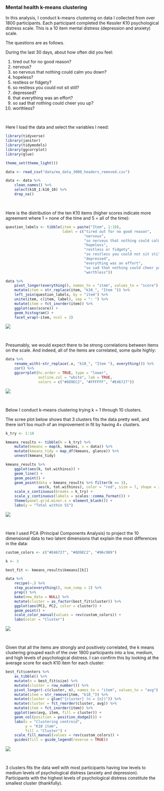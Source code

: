 ### Mental health k-means clustering

In this analysis, I conduct k-means clustering on data I collected from
over 1800 participants. Each participant completed the Kessler K10
psychological distress scale. This is a 10 item mental distress
(depression and anxiety) scale.

The questions are as follows.

During the last 30 days, about how often did you feel:

1.  tired out for no good reason?
2.  nervous?
3.  so nervous that nothing could calm you down?
4.  hopeless?
5.  restless or fidgety?
6.  so restless you could not sit still?
7.  depressed?
8.  that everything was an effort?
9.  so sad that nothing could cheer you up?
10. worthless?

<br />

Here I load the data and select the variables I need:

``` r
library(tidyverse)
library(janitor)
library(tidymodels)
library(ggcorrplot)
library(glue)

theme_set(theme_light())

data <- read_csv("data/ma_data_3000_headers_removed.csv")

data <- data %>%
    clean_names() %>%
    select(k10_1:k10_10) %>%
    drop_na()
```

<br />

Here is the distribution of the ten K10 items (higher scores indicate
more agreement where 1 = none of the time and 5 = all of the time):

``` r
question_labels <- tibble(item = paste("Item", 1:10),
                          label = c("tired out for no good reason",
                                    "nervous",
                                    "so nervous that nothing could calm you down",
                                    "hopeless",
                                    "restless or fidgety",
                                    "so restless you could not sit still",
                                    "depressed",
                                    "everything was an effort",
                                    "so sad that nothing could cheer you up",
                                    "worthless"))

data %>%
    pivot_longer(everything(), names_to = "item", values_to = "score") %>%
    mutate(item = str_replace(item, "k10_", "Item ")) %>%
    left_join(question_labels, by = "item") %>%
    unite(item, c(item, label), sep = ": ") %>%
    mutate(item = fct_inorder(item)) %>%
    ggplot(aes(score)) +
    geom_histogram() +
    facet_wrap(~item, ncol = 2)
```

![](README_files/figure-markdown_github/unnamed-chunk-2-1.png)

<br />

Presumably, we would expect there to be strong correlations between
items on the scale. And indeed, all of the items are correlated, some
quite highly:

``` r
data %>%
    rename_with(~str_replace(.x, "k10_", "Item "), everything()) %>%
    cor() %>%
    ggcorrplot(hc.order = TRUE, type = "lower",
               outline.col = "white", lab = TRUE, 
               colors = c("#6D9EC2", "#FFFFFF", "#E46727"))
```

![](README_files/figure-markdown_github/unnamed-chunk-3-1.png)

<br />

Below I conduct k-means clustering trying k = 1 through 10 clusters.

The scree plot below shows that 3 clusters fits the data pretty well,
and there isn’t too much of an improvement in fit by having 4+ clusters.

``` r
k_try <- 1:10

kmeans_results <- tibble(k = k_try) %>%
    mutate(kmeans = map(k, kmeans, x = data)) %>%
    mutate(kmeans_tidy = map_df(kmeans, glance)) %>%
    unnest(kmeans_tidy)

kmeans_results %>%
    ggplot(aes(k, tot.withinss)) +
    geom_line() +
    geom_point() +
    geom_point(data = kmeans_results %>% filter(k == 3),
               aes(k, tot.withinss), color = "red", size = 7, shape = 21) +
    scale_x_continuous(breaks = k_try) +
    scale_y_continuous(labels = scales::comma_format()) +
    theme(panel.grid.minor.x = element_blank()) +
    labs(y = "Total within SS")
```

![](README_files/figure-markdown_github/unnamed-chunk-4-1.png)

<br />

Here I used PCA (Principal Components Analysis) to project the 10
dimensional data to two latent dimensions that explain the most
differences in the data:

``` r
custom_colors <- c("#E46727", "#6D9EC2", "#96c989")

k <- 3

best_fit <- kmeans_results$kmeans[[k]]

data %>%
    recipe(~.) %>%
    step_pca(everything(), num_comp = 2) %>%
    prep() %>%
    bake(new_data = NULL) %>%
    mutate(cluster = as_factor(best_fit$cluster)) %>%
    ggplot(aes(PC1, PC2, color = cluster)) +
    geom_point() +
    scale_color_manual(values = rev(custom_colors)) +
    labs(color = "Cluster")
```

![](README_files/figure-markdown_github/unnamed-chunk-5-1.png)

<br />

Given that all the items are strongly and positively correlated, the k
means clustering grouped each of the over 1800 participants into a low,
medium, and high levels of psychological distress. I can confirm this by
looking at the average score for each K10 item for each cluster:

``` r
best_fit$centers %>%
    as_tibble() %>%
    mutate(n = best_fit$size) %>%
    mutate(cluster = row_number()) %>%
    pivot_longer(-c(cluster, n), names_to = "item", values_to = "avg") %>%
    mutate(item = str_remove(item, "k10_")) %>%
    mutate(cluster = glue("{cluster} (n = {n})")) %>%
    mutate(cluster = fct_reorder(cluster, avg)) %>%
    mutate(item = fct_inorder(item)) %>% 
    ggplot(aes(avg, item, fill = cluster)) +
    geom_col(position = position_dodge2()) +
    labs(x = "Clustering centroid",
         y = "K10 item",
         fill = "Cluster") +
    scale_fill_manual(values = rev(custom_colors)) +
    guides(fill = guide_legend(reverse = TRUE))
```

![](README_files/figure-markdown_github/unnamed-chunk-6-1.png)

<br />

3 clusters fits the data well with most participants having low levels
to medium levels of psychological distress (anxiety and depression).
Participants with the highest levels of psychological distress
constitute the smallest cluster (thankfully).

<br /> <br /> <br /> <br /> <br />
